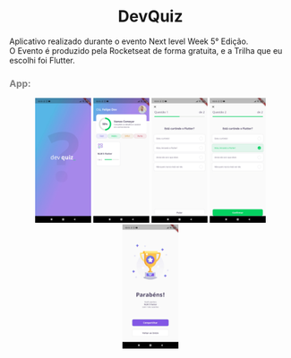 <h1 align="center"> DevQuiz</h1>
<p>Aplicativo realizado durante o evento Next level Week 5° Edição.<br> O Evento é produzido pela Rocketseat de forma gratuita, e a Trilha que eu escolhi foi Flutter.</p>

<h3 style="color:grey">App:</h3>

<div align="center">
    <img src="/images/splash.jpg" width="100px">
    <img src="/images/Home.jpg" width="100px">
    <img src="/images/Quiz.jpg" width="100px">
    <img src="/images/Quiz_question2.jpg" width="100px">
    <img src="/images/Quiz_result .jpg" width="100px">
</div>
